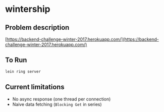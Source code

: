 # wintership

## Problem description
[https://backend-challenge-winter-2017.herokuapp.com/](https://backend-challenge-winter-2017.herokuapp.com/)

## To Run
```bash
lein ring server
```

## Current limitations
* No async response (one thread per connection)
* Naive data fetching (`Blocking Get` in series)
